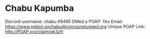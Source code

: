 # Chabu Kapumba

Discord username: chabu #9495
DMed a POAP: Yes
Email: https://www.notion.sochabu@civicsunplugged.org
Unique POAP Link: http://POAP.xyz/claim/qk3zfr